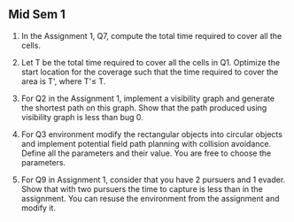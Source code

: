 ## Mid Sem 1

1. In the Assignment 1, Q7, compute the total time required to cover all the cells.

2. Let T be the total time required to cover all the cells in Q1. Optimize the start location for the coverage
such that the time required to cover the area is T', where T'≤ T.

3. For Q2 in the Assignment 1, implement a visibility graph and generate the shortest path on this graph.
Show that the path produced using visibility graph is less than bug 0.

4. For Q3 environment modify the rectangular objects into circular objects and implement potential field
path planning with collision avoidance. Define all the parameters and their value. You are free to choose
the parameters.

5. For Q9 in Assignment 1, consider that you have 2 pursuers and 1 evader. Show that with two
pursuers the time to capture is less than in the assignment. You can resuse the environment from the
assignment and modify it.
